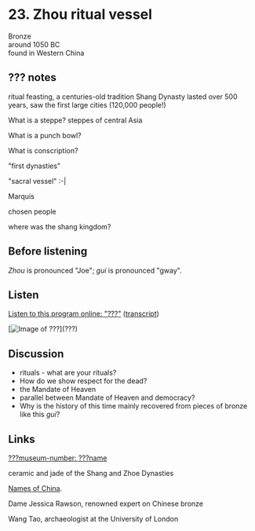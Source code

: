 # 23. Zhou ritual vessel

Bronze  
around 1050 BC  
found in Western China


## ??? notes


ritual feasting, a centuries-old tradition
Shang Dynasty lasted over 500 years, saw the first large cities (120,000 people!)

What is a steppe?
steppes of central Asia

What is a punch bowl?

What is conscription?

"first dynasties"

"sacral vessel" :-|

Marquis

chosen people

where was the shang kingdom?



## Before listening

*Zhou* is pronounced "Joe"; *gui* is pronounced "gway".


## Listen

[Listen to this program online:
"???"](http://www.bbc.co.uk/ahistoryoftheworld/objects/???)
([transcript](http://www.bbc.co.uk/ahistoryoftheworld/about/transcripts/episode???/))

[![Image of ???](https://upload.wikimedia.org/wikipedia/commons/???)](???)


## Discussion

* rituals - what are your rituals?
* How do we show respect for the dead?
* the Mandate of Heaven
* parallel between Mandate of Heaven and democracy?
* Why is the history of this time mainly recovered from pieces of bronze like this *gui*?


## Links

[???museum-number: ???name](???)

ceramic and jade of the Shang and Zhoe Dynasties

[Names of China](https://en.wikipedia.org/wiki/Names_of_China). 

Dame Jessica Rawson, renowned expert on Chinese bronze

Wang Tao, archaeologist at the University of London
